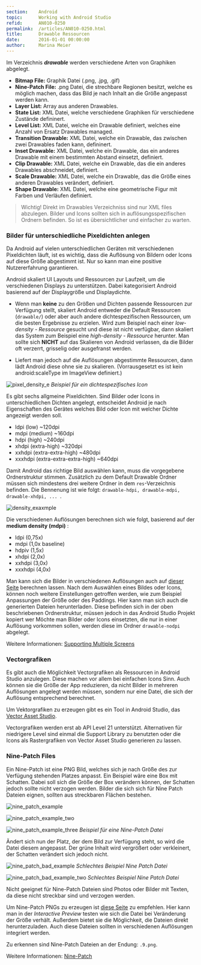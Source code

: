 ```yaml
---
section:    Android
topic:      Working with Android Studio
refid:      AN010-0250
permalink:  /articles/AN010-0250.html
title:      Drawable Ressourcen
date:       2016-01-01 00:00:00
author:     Marina Meier
---
```


Im Verzeichnis ***drawable*** werden verschiedene Arten von Graphiken abgelegt.

* **Bitmap File:** Graphik Datei (.png, .jpg, .gif)
* **Nine-Patch File:** .png Datei, die strechbare Regionen besitzt, welche es möglich
machen, dass das Bild je nach Inhalt an die Größe angepasst werden kann.
* **Layer List:** Array aus anderen Drawables.
* **State List:** XML Datei, welche verschiedene Graphiken für verschiedene Zustände defininert.
* **Level List:** XML Datei, welche ein Drawable definiert, welches eine Anzahl von Ersatz Drawables managed.
* **Transition Drawable:** XML Datei, welche ein Drawable, das zwischen zwei Drawables faden kann, defininert.
* **Inset Drawable:** XML Datei, welche ein Drawable, das ein anderes Drawable mit einem bestimmten Abstand einsetzt, definiert.
* **Clip Drawable:** XML Datei, welche ein Drawable, das die ein anderes Drawables abschneidet, definiert.
* **Scale Drawable:** XML Datei, welche ein Drawable, das die Größe eines anderen Drawables verändert, definiert.
* **Shape Drawable:** XML Datei, welche eine geometrische Figur mit Farben und Verläufen definiert.

> Wichtig! Direkt im Drawables Verzeichniss sind nur XML files abzulegen. Bilder und Icons sollten sich in auflösungsspezifischen Ordnern befinden. So ist es übersichtlicher und einfacher zu warten.

### Bilder für unterschiedliche Pixeldichten anlegen

Da Android auf vielen unterschiedlichen Geräten mit verschiedenen Pixeldichten läuft, ist es wichtig, dass die Auflösung von Bildern oder Icons auf diese Größe abgestimmt ist. Nur so kann man eine positive Nutzererfahrung garantieren.

Android skaliert UI Layouts und Ressourcen zur Laufzeit, um die verschiedenen Displays zu unterstützen. Dabei kategorisiert Android basierend auf der Displaygröße und Displaydichte.

* Wenn man **keine** zu den Größen und Dichten passende Ressourcen zur Verfügung stellt, skaliert Android entweder die Default Ressourcen (`drawable/`) oder aber auch andere dichtespezifischen Ressourcen, um die besten Ergebnisse zu erzielen. Wird zum Beispiel nach einer *low-density - Ressource* gesucht und diese ist nicht verfügbar, dann skaliert das System zum Beispiel eine *high-density - Ressource* herunter.
Man sollte sich **NICHT** auf das Skalieren von Android verlassen, da die Bilder oft verzerrt, grisselig oder ausgefranst werden.

* Liefert man jedoch auf die Auflösungen abgestimmte Ressourcen, dann lädt Android diese ohne sie zu skalieren.
(Vorrausgesetzt es ist kein android:scaleType im ImageView definiert.)

![pixel_density_e](../../../public/images/AN010/0250/pixel_density_example.png)
*Beispiel für ein dichtespezifisches Icon*

Es gibt sechs allgmeine Pixeldichten. Sind Bilder oder Icons in unterschiedlichen Dichten angelegt, entscheidet Android je nach Eigenschaften des Gerätes welches Bild oder Icon mit welcher Dichte angezeigt werden soll.

* ldpi (low) ~120dpi
* mdpi (medium) ~160dpi
* hdpi (high) ~240dpi
* xhdpi (extra-high) ~320dpi
* xxhdpi (extra-extra-high) ~480dpi
* xxxhdpi (extra-extra-extra-high) ~640dpi

Damit Android das richtige Bild auswählen kann, muss die vorgegebene Ordnerstruktur stimmen. Zusätzlich zu dem Default Drawable Ordner müssen sich mindestens drei weitere Ordner in dem `res`-Verzeichnis befinden. Die Bennenung ist wie folgt: `drawable-hdpi, drawable-mdpi, drawable-xhdpi, ... `.

![density_exaxmple](../../../public/images/AN010/0250/density_example.png)

Die verschiedenen Auflösungen berechnen sich wie folgt, basierend auf der **medium density (mdpi)** :

* ldpi (0,75x)
* mdpi (1,0x baseline)
* hdpiv (1,5x)
* xhdpi (2,0x)
* xxhdpi (3,0x)
* xxxhdpi (4,0x)

Man kann sich die Bilder in verschiedenen Auflösungen auch auf [dieser Seite](https://romannurik.github.io/AndroidAssetStudio/icons-generic.html#source.space.trim=1&source.space.pad=0&size=99&padding=0&color=33b5e5%2C0&name=ic_dsc_6895) berechnen lassen. Nach dem Auswählen eines Bildes oder Icons, können noch weitere Einstellungen getroffen werden, wie zum Beispiel Anpassungen der Größe oder des Paddings. Hier kann man sich auch die generierten Dateien herunterladen. Diese befinden sich in der oben beschriebenen Ordnerstruktur, müssen jedoch in das Android Studio Projekt kopiert wer
Möchte man Bilder oder Icons einsetzten, die nur in einer Auflösung vorkommen sollen, werden diese im Ordner `drawable-nodpi` abgelegt.

Weitere Informationen: [Supporting Multiple Screens](http://developer.android.com/guide/practices/screens_support.html#xxxhdpi-note)

### Vectorgrafiken

Es gibt auch die Möglichkeit Vectorgrafiken als Ressourcen in Android Studio anzulegen. Diese machen vor allem bei einfachen Icons Sinn. Auch können sie die Größe der App reduzieren, da nicht Bilder in mehreren Auflösungen angelegt werden müssen, sondern nur eine Datei, die sich der Auflösung entsprechend berechnet.

Um Vektorgrafiken zu erzeugen gibt es ein Tool in Android Studio, das [Vector Asset Studio](http://developer.android.com/tools/help/vector-asset-studio.html).

Vectorgrafiken werden erst ab API Level 21 unterstützt. Alternativen für niedrigere Level sind einmal die Support Library zu benutzten oder die Icons als Rastergrafiken von Vector Asset Studio generieren zu lassen.


### Nine-Patch Files

Ein Nine-Patch ist eine PNG Bild, welches sich je nach Größe des zur Verfügung stehenden Platzes anpasst. Ein Beispiel wäre eine Box mit Schatten. Dabei soll sich die Größe der Box verändern können, der Schatten jedoch sollte nicht verzogen werden. Bilder die sich sich für Nine Patch Dateien eignen, sollten aus streckbaren Flächen bestehen.

![nine_patch_example](../../../public/images/AN010/0250/nine_patch_example.png)

![nine_patch_example_two](../../../public/images/AN010/0250/nine_patch_example_two.png)

![nine_patch_example_three](../../../public/images/AN010/0250/nine_patch_example_three.png)
*Beispiel für eine Nine-Patch Datei*

Ändert sich nun der Platz, der dem Bild zur Verfügung steht, so wird die Datei diesem angepasst. Der grüne Inhalt wird vergrößert oder verkleinert, der Schatten verändert sich jedoch nicht.

![nine_patch_bad_example](../../../public/images/AN010/0250/nine_patch_bad_example.png)
*Schlechtes Beispiel Nine Patch Datei*

![nine_patch_bad_example_two](../../../public/images/AN010/0250/nine_patch_bad_example_two.png)
*Schlechtes Beispiel Nine Patch Datei*

Nicht geeignet für Nine-Patch Dateien sind Photos oder Bilder mit Texten, da diese nicht streckbar sind und verzogen werden.

Um Nine-Patch PNGs zu erzeugen ist [diese Seite](https://romannurik.github.io/AndroidAssetStudio/nine-patches.html) zu empfehlen. Hier kann man in der *Interactive Preview* testen wie sich die Datei bei Veränderung der Größe verhält. Außerdem bietet sie die Möglichkeit, die Dateien direkt herunterzuladen. Auch diese Dateien sollten in verschiedenen Auflösungen integriert werden.

Zu erkennen sind Nine-Patch Dateien an der Endung: `.9.png`.

Weitere Informationen: [Nine-Patch](http://developer.android.com/guide/topics/resources/drawable-resource.html#NinePatch)
